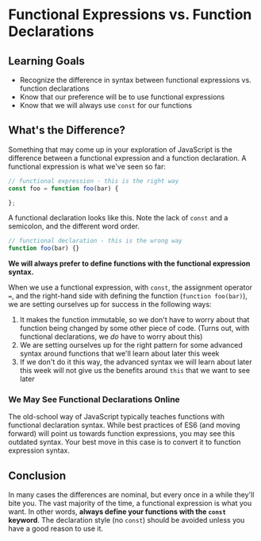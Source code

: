 # Functional Expressions vs. Function Declarations

## Learning Goals

- Recognize the difference in syntax between functional expressions vs. function declarations
- Know that our preference will be to use functional expressions
- Know that we will always use `const` for our functions

## What's the Difference?

Something that may come up in your exploration of JavaScript is the difference between a functional expression and a function declaration. A functional expression is what we've seen so far:

```javascript
// functional expression - this is the right way
const foo = function foo(bar) {

};
```

A functional declaration looks like this. Note the lack of `const` and a semicolon, and the different word order.

```javascript
// functional declaration - this is the wrong way
function foo(bar) {}
```

**We will always prefer to define functions with the functional expression syntax.**

When we use a functional expression, with `const`, the assignment operator `=`, and the right-hand side with defining the function (`function foo(bar)`), we are setting ourselves up for success in the following ways:

1. It makes the function immutable, so we don't have to worry about that function being changed by some other piece of code. (Turns out, with functional declarations, we _do_ have to worry about this)
1. We are setting ourselves up for the right pattern for some advanced syntax around functions that we'll learn about later this week
1. If we don't do it this way, the advanced syntax we will learn about later this week will not give us the benefits around `this` that we want to see later

### We May See Functional Declarations Online

The old-school way of JavaScript typically teaches functions with functional declaration syntax. While best practices of ES6 (and moving forward) will point us towards function expressions, you may see this outdated syntax. Your best move in this case is to convert it to function expression syntax.

## Conclusion

In many cases the differences are nominal, but every once in a while they'll bite you. The vast majority of the time, a functional expression is what you want. In other words, **always define your functions with the `const` keyword**. The declaration style (no `const`) should be avoided unless you have a good reason to use it.